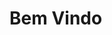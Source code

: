 <div>
  <h1>Bem Vindo</h1>
  <svg style='fill: blue; height: 250px; width: 250px'>Sou um jovem principiante na programação...continuando a nadar nesse mar de criação</svg>
</div>

